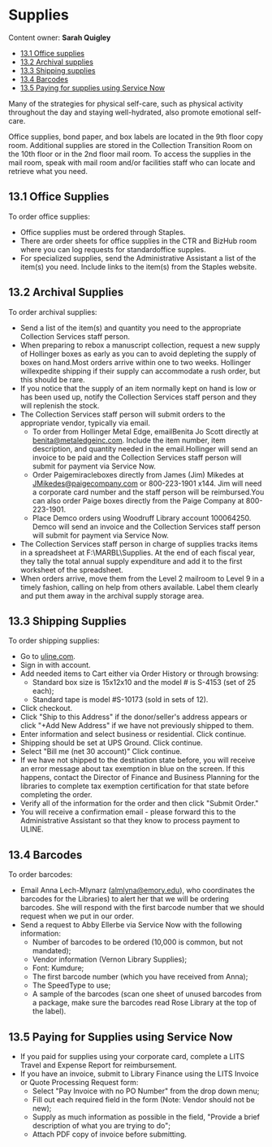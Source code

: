 # Supplies

Content owner: **Sarah Quigley**

* [13.1 Office supplies](#131-office-supplies)
* [13.2 Archival supplies](#132-archival-supplies)
* [13.3 Shipping supplies](#133-shipping-supplies)
* [13.4 Barcodes](#134-barcodes)
* [13.5 Paying for supplies using Service Now](#135-paying-for-supplies-using-service-now)

Many of the strategies for physical self-care, such as physical activity throughout the day and staying well-hydrated, also promote emotional self-care.   

Office supplies, bond paper, and box labels are located in the 9th floor copy room. Additional supplies are stored in the Collection Transition Room on the 10th floor or in the 2nd floor mail room. To access the supplies in the mail room, speak with mail room and/or facilities staff who can locate and retrieve what you need.

## 13.1 Office Supplies

To order office supplies:

* Office supplies must be ordered through Staples.
* There are order sheets for office supplies in the CTR and BizHub room where you can log requests for standardoffice supples.
* For specialized supplies, send the Administrative Assistant a list of the item(s) you need.  Include links to the item(s) from the Staples website.

## 13.2 Archival Supplies

To order archival supplies:

* Send a list of the item(s) and quantity you need to the appropriate Collection Services staff person.
* When preparing to rebox a manuscript collection, request a new supply of Hollinger boxes as early as you can to avoid depleting the supply of boxes on hand.Most orders arrive within one to two weeks.  Hollinger willexpedite shipping if their supply can accommodate a rush order, but this should be rare.
* If you notice that the supply of an item normally kept on hand is low or has been used up, notify the Collection Services staff person and they will replenish the stock.
* The Collection Services staff person will submit orders to the appropriate vendor, typically via email.
	* To order from Hollinger Metal Edge, emailBenita Jo Scott directly at benita@metaledgeinc.com. Include the item number, item description, and quantity needed in the email.Hollinger will send an invoice to be paid and the Collection Services staff person will submit for payment via Service Now.
	* Order Paigemiracleboxes directly from James (Jim) Mikedes at JMikedes@paigecompany.com or 800-223-1901 x144. Jim will need a corporate card number and the staff person will be reimbursed.You can also order Paige boxes directly from the Paige Company at 800-223-1901.
	* Place Demco orders using Woodruff Library account 100064250. Demco will send an invoice and the Collection Services staff person will submit for payment via Service Now.
* The Collection Services staff person in charge of supplies tracks items in a spreadsheet at F:\MARBL\Supplies. At the end of each fiscal year, they tally the total annual supply expenditure and add it to the first worksheet of the spreadsheet. 
* When orders arrive, move them from the Level 2 mailroom to Level 9 in a timely fashion, calling on help from others available. Label them clearly and put them away in the archival supply storage area. 

## 13.3 Shipping Supplies

To order shipping supplies: 

* Go to [uline.com](www.uline.com).
* Sign in with account.
* Add needed items to Cart either via Order History or through browsing:
	* Standard box size is 15x12x10 and the model # is S-4153 (set of 25 each);
	* Standard tape is model #S-10173 (sold in sets of 12).
* Click checkout.
* Click "Ship to this Address" if the donor/seller's address appears or click "+Add New Address" if we have not previously shipped to them.
* Enter information and select business or residential. Click continue. 
* Shipping should be set at UPS Ground. Click continue.
* Select "Bill me (net 30 account)" Click continue. 
* If we have not shipped to the destination state before, you will receive an error message about tax exemption in blue on the screen. If this happens, contact the Director of Finance and Business Planning for the libraries to complete tax exemption certification for that state before completing the order. 
* Verify all of the information for the order and then click "Submit Order." 
* You will receive a confirmation email - please forward this to the Administrative Assistant so that they know to process payment to ULINE. 

## 13.4 Barcodes

To order barcodes:

* Email Anna Lech-Mlynarz (almlyna@emory.edu), who coordinates the barcodes for the Libraries) to alert her that we will be ordering barcodes. She will respond with the first barcode number that we should request when we put in our order. 
* Send a request to Abby Ellerbe via Service Now with the following information:   
	* Number of barcodes to be ordered (10,000 is common, but not mandated);
	* Vendor information (Vernon Library Supplies);
	* Font: Kumdure;
	* The first barcode number (which you have received from Anna);
	* The SpeedType to use;
	* A sample of the barcodes (scan one sheet of unused barcodes from a package, make sure the barcodes read Rose Library at the top of the label). 

## 13.5 Paying for Supplies using Service Now

* If you paid for supplies using your corporate card, complete a LITS Travel and Expense Report for reimbursement. 
* If you have an invoice, submit to Library Finance using the LITS Invoice or Quote Processing Request form:
	* Select "Pay Invoice with no PO Number" from the drop down menu;
	* Fill out each required field in the form (Note: Vendor should not be new);
	* Supply as much information as possible in the field, "Provide a brief description of what you are trying to do";
	* Attach PDF copy of invoice before submitting.
